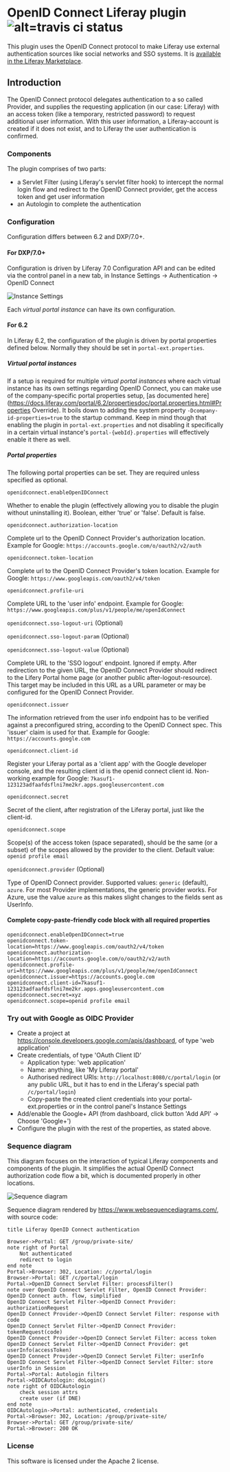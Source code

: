 # OpenID Connect Liferay plugin ![alt=travis ci status](https://api.travis-ci.org/finalist/liferay-oidc-plugin.svg?branch=master)

This plugin uses the OpenID Connect protocol to make Liferay use external authentication sources like social networks and SSO systems.
It is [available in the Liferay Marketplace](https://web.liferay.com/marketplace/-/mp/application/78695724).


## Introduction

The OpenID Connect protocol delegates authentication to a so called Provider, and supplies the requesting application (in our case: Liferay) with an access token (like a temporary, restricted password) to request additional user information.
 With this user information, a Liferay-account is created if it does not exist, and to Liferay the user authentication is confirmed. 

### Components

The plugin comprises of two parts:

* a Servlet Filter (using Liferay's servlet filter hook) to intercept the normal login flow and redirect to the OpenID Connect provider, get the access token and get user information 
* an Autologin to complete the authentication

### Configuration

Configuration differs between 6.2 and DXP/7.0+.

#### For DXP/7.0+

Configuration is driven by Liferay 7.0 Configuration API and can be edited via the control panel in a new tab, in Instance Settings -> Authentication -> OpenID Connect 

![Instance Settings](doc/instance-settings.png)

Each _virtual portal instance_ can have its own configuration.

#### For 6.2

In Liferay 6.2, the configuration of the plugin is driven by portal properties defined below.
Normally they should be set in `portal-ext.properties`.

##### Virtual portal instances
If a setup is required for multiple _virtual portal instances_ where each virtual instance has its own settings regarding OpenID Connect, you can make use of the company-specific portal properties setup, [as documented here](https://docs.liferay.com/portal/6.2/propertiesdoc/portal.properties.html#Properties Override). 
It boils down to adding the system property `-Dcompany-id-properties=true` to the startup command. Keep in mind though that enabling the plugin in `portal-ext.properties` and not disabling it specifically in a certain virtual instance's `portal-{webId}.properties` will effectively enable it there as well.

##### Portal properties
The following portal properties can be set. They are required unless specified as optional.

`openidconnect.enableOpenIDConnect`

Whether to enable the plugin (effectively allowing you to disable the plugin without uninstalling it). Boolean, either 'true' or 'false'. Default is false.

`openidconnect.authorization-location`

Complete url to the OpenID Connect Provider's authorization location. Example for Google: `https://accounts.google.com/o/oauth2/v2/auth`


`openidconnect.token-location`

Complete url to the OpenID Connect Provider's token location. Example for Google: `https://www.googleapis.com/oauth2/v4/token`

`openidconnect.profile-uri`

Complete URL to the 'user info' endpoint. Example for Google: `https://www.googleapis.com/plus/v1/people/me/openIdConnect`

`openidconnect.sso-logout-uri` (Optional)

`openidconnect.sso-logout-param` (Optional)

`openidconnect.sso-logout-value` (Optional)

Complete URL to the 'SSO logout' endpoint. Ignored if empty.
After redirection to the given URL, the OpenID Connect Provider should redirect to the Lifery Portal home page (or another public after-logout-resource).
This target may be included in this URL as a URL parameter or may be configured for the OpenID Connect Provider.

`openidconnect.issuer`

The information retrieved from the user info endpoint has to be verified against a preconfigured string, according to the OpenID Connect spec.
This 'issuer' claim is used for that. Example for Google: `https://accounts.google.com`

`openidconnect.client-id`

Register your Liferay portal as a 'client app' with the Google developer console, and the resulting client id is the openid connect client id.
Non-working example for Google: `7kasuf1-123123adfaafdsflni7me2kr.apps.googleusercontent.com`

`openidconnect.secret`

Secret of the client, after registration of the Liferay portal, just like the client-id.

`openidconnect.scope`

Scope(s) of the access token (space separated), should be the same (or a subset) of the scopes allowed by the provider to the client. Default value: `openid profile email`

`openidconnect.provider` (Optional)

Type of OpenID Connect provider. Supported values: `generic` (default), `azure`. For most Provider implementations, the generic provider works. For Azure, use the value `azure` as this makes slight changes to the fields sent as UserInfo.

#### Complete copy-paste-friendly code block with all required properties
~~~
openidconnect.enableOpenIDConnect=true
openidconnect.token-location=https://www.googleapis.com/oauth2/v4/token
openidconnect.authorization-location=https://accounts.google.com/o/oauth2/v2/auth
openidconnect.profile-uri=https://www.googleapis.com/plus/v1/people/me/openIdConnect
openidconnect.issuer=https://accounts.google.com
openidconnect.client-id=7kasuf1-123123adfaafdsflni7me2kr.apps.googleusercontent.com
openidconnect.secret=xyz
openidconnect.scope=openid profile email
~~~


### Try out with Google as OIDC Provider

* Create a project at https://console.developers.google.com/apis/dashboard, of type 'web application'
* Create credentials, of type 'OAuth Client ID'
    * Application type: 'web application'
    * Name: anything, like 'My Liferay portal'
    * Authorised redirect URIs: `http://localhost:8080/c/portal/login` (or any public URL, but it has to end in the Liferay's special path `/c/portal/login`)
    * Copy-paste the created client credentials into your portal-ext.properties or in the control panel's Instance Settings
* Add/enable the Google+ API (from dashboard, click button 'Add API' -> Choose 'Google+')
* Configure the plugin with the rest of the properties, as stated above.

### Sequence diagram
This diagram focuses on the interaction of typical Liferay components and components of the plugin. 
It simplifies the actual OpenID Connect authorization code flow a bit, which is documented properly in other locations.

![Sequence diagram](doc/sequence-diagram.png)

Sequence diagram rendered by https://www.websequencediagrams.com/, with source code:
~~~
title Liferay OpenID Connect authentication

Browser->Portal: GET /group/private-site/
note right of Portal
    Not authenticated
    redirect to login
end note
Portal->Browser: 302, Location: /c/portal/login
Browser->Portal: GET /c/portal/login
Portal->OpenID Connect Servlet Filter: processFilter()
note over OpenID Connect Servlet Filter, OpenID Connect Provider: OpenID Connect auth. flow, simplified
OpenID Connect Servlet Filter->OpenID Connect Provider: authorizationRequest
OpenID Connect Provider->OpenID Connect Servlet Filter: response with code
OpenID Connect Servlet Filter->OpenID Connect Provider: tokenRequest(code)
OpenID Connect Provider->OpenID Connect Servlet Filter: access token
OpenID Connect Servlet Filter->OpenID Connect Provider: get userInfo(accessToken)
OpenID Connect Provider->OpenID Connect Servlet Filter: userInfo
OpenID Connect Servlet Filter->OpenID Connect Servlet Filter: store userInfo in Session
Portal->Portal: Autologin filters
Portal->OIDCAutologin: doLogin()
note right of OIDCAutologin
    check session attrs
    create user (if DNE)
end note
OIDCAutologin->Portal: authenticated, credentials
Portal->Browser: 302, Location: /group/private-site/
Browser->Portal: GET /group/private-site/
Portal->Browser: 200 OK
~~~

### License
This software is licensed under the Apache 2 license.


